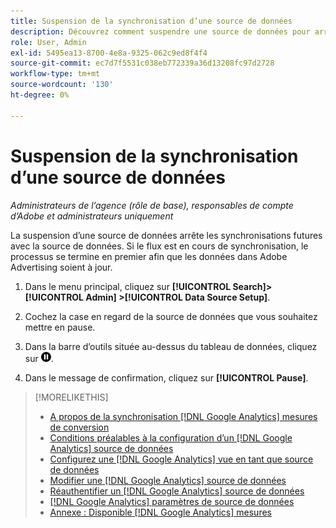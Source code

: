 ```yaml
---
title: Suspension de la synchronisation d’une source de données
description: Découvrez comment suspendre une source de données pour arrêter la synchronisation.
role: User, Admin
exl-id: 5495ea13-8700-4e8a-9325-062c9ed8f4f4
source-git-commit: ec7d7f5531c038eb772339a36d13208fc97d2728
workflow-type: tm+mt
source-wordcount: '130'
ht-degree: 0%

---
```


# Suspension de la synchronisation d’une source de données

*Administrateurs de l’agence (rôle de base), responsables de compte d’Adobe et administrateurs uniquement*

La suspension d’une source de données arrête les synchronisations futures avec la source de données. Si le flux est en cours de synchronisation, le processus se termine en premier afin que les données dans Adobe Advertising soient à jour.

1. Dans le menu principal, cliquez sur **[!UICONTROL Search]> [!UICONTROL Admin] >[!UICONTROL Data Source Setup]**.

1. Cochez la case en regard de la source de données que vous souhaitez mettre en pause.

1. Dans la barre d’outils située au-dessus du tableau de données, cliquez sur ![Pause](/help/search-social-commerce/assets/pause.png "Pause").

1. Dans le message de confirmation, cliquez sur **[!UICONTROL Pause]**.

>[!MORELIKETHIS]
>
>* [A propos de la synchronisation [!DNL Google Analytics] mesures de conversion](data-source-about.md)
>* [Conditions préalables à la configuration d’un [!DNL Google Analytics] source de données](data-source-prerequisites.md)
>* [Configurez une [!DNL Google Analytics] vue en tant que source de données](data-source-configure.md)
>* [Modifier une [!DNL Google Analytics] source de données](data-source-edit.md)
>* [Réauthentifier un [!DNL Google Analytics] source de données](data-source-reauthenticate.md)
>* [[!DNL Google Analytics] paramètres de source de données](data-source-settings.md)
>* [Annexe : Disponible [!DNL Google Analytics] mesures](data-source-ga-metrics.md)
